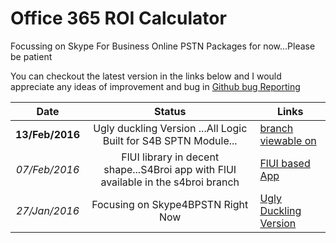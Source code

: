 # Office 365 ROI Calculator

Focussing on Skype For Business Online PSTN Packages for now...Please be patient

You can checkout the latest version in the links below and I would appreciate any ideas of improvement and bug in [Github bug Reporting](https://github.com/julianfrank/jfheroo365roi/issues)

| Date   	| Status   	| Links   	|
|:-:	|:-:	|---	|
| **13/Feb/2016**  	| Ugly duckling Version ...All Logic Built for S4B SPTN Module...  	| [branch viewable on](https://jfo365roi.herokuapp.com/)  	|
| *07/Feb/2016*  	| FlUI library in decent shape...S4Broi app with FlUI available in the s4broi branch  	| [FlUI based App](https://jfs4broi.herokuapp.com/FlUI)  	|
|*27/Jan/2016*   	| Focusing on Skype4BPSTN Right Now  	| [Ugly Duckling Version](https://jfs4broi.herokuapp.com)  	|

